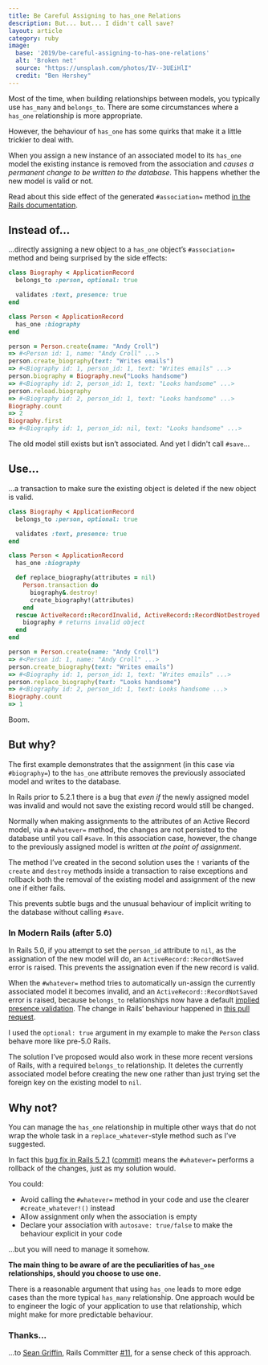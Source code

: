 ```yaml
---
title: Be Careful Assigning to has_one Relations
description: But... but... I didn't call save?
layout: article
category: ruby
image:
  base: '2019/be-careful-assigning-to-has-one-relations'
  alt: 'Broken net'
  source: "https://unsplash.com/photos/IV--3UEiHlI"
  credit: "Ben Hershey"
---
```


Most of the time, when building relationships between models, you typically use `has_many` and `belongs_to`. There are some circumstances where a `has_one` relationship is more appropriate.

However, the behaviour of `has_one` has some quirks that make it a little trickier to deal with.

When you assign a new instance of an associated model to its `has_one` model the existing instance is removed from the association and _causes a permanent change to be written to the database_. This happens whether the new model is valid or not.

Read about this side effect of the generated `#association=` method [in the Rails documentation](https://api.rubyonrails.org/classes/ActiveRecord/Associations/ClassMethods.html#method-i-has_one).


## Instead of…

…directly assigning a new object to a `has_one` object’s `#association=` method and being surprised by the side effects:

```ruby
class Biography < ApplicationRecord
  belongs_to :person, optional: true

  validates :text, presence: true
end

class Person < ApplicationRecord
  has_one :biography
end

person = Person.create(name: "Andy Croll")
=> #<Person id: 1, name: "Andy Croll" ...>
person.create_biography(text: "Writes emails")
=> #<Biography id: 1, person_id: 1, text: "Writes emails" ...>
person.biography = Biography.new("Looks handsome")
=> #<Biography id: 2, person_id: 1, text: "Looks handsome" ...>
person.reload.biography
=> #<Biography id: 2, person_id: 1, text: "Looks handsome" ...>
Biography.count
=> 2
Biography.first
=> #<Biography id: 1, person_id: nil, text: "Looks handsome" ...>
```

The old model still exists but isn’t associated. And yet I didn't call `#save`…


## Use…

…a transaction to make sure the existing object is deleted if the new object is valid.

```ruby
class Biography < ApplicationRecord
  belongs_to :person, optional: true

  validates :text, presence: true
end

class Person < ApplicationRecord
  has_one :biography

  def replace_biography(attributes = nil)
    Person.transaction do
      biography&.destroy!
      create_biography!(attributes)
    end
  rescue ActiveRecord::RecordInvalid, ActiveRecord::RecordNotDestroyed
    biography # returns invalid object
  end
end

person = Person.create(name: "Andy Croll")
=> #<Person id: 1, name: "Andy Croll" ...>
person.create_biography(text: "Writes emails")
=> #<Biography id: 1, person_id: 1, text: "Writes emails" ...>
person.replace_biography(text: "Looks handsome")
=> #<Biography id: 2, person_id: 1, text: Looks handsome ...>
Biography.count
=> 1
```

Boom.


## But why?

The first example demonstrates that the assignment (in this case via `#biography=`) to the `has_one` attribute removes the previously associated model and writes to the database.

In Rails prior to 5.2.1 there is a bug that _even if_ the newly assigned model was invalid and would not save the existing record would still be changed.

Normally when making assignments to the attributes of an Active Record model, via a `#whatever=` method, the changes are not persisted to the database until you call `#save`. In this association case, however, the change to the previously assigned model is written _at the point of assignment_.

The method I’ve created in the second solution uses the `!` variants of the `create` and `destroy` methods inside a transaction to raise exceptions and rollback both the removal of the existing model and assignment of the new one if either fails.

This prevents subtle bugs and the unusual behaviour of implicit writing to the database without calling `#save`.


### In Modern Rails (after 5.0)

In Rails 5.0, if you attempt to set the `person_id` attribute to `nil`, as the assignation of the new model will do, an `ActiveRecord::RecordNotSaved` error is raised. This prevents the assignation even if the new record is valid.

When the `#whatever=` method tries to automatically un-assign the currently associated model it becomes invalid, and an `ActiveRecord::RecordNotSaved` error is raised, because `belongs_to` relationships now have a default [implied presence validation](https://guides.rubyonrails.org/5_0_release_notes.html#active-record-notable-changes). The change in Rails’ behaviour happened in [this pull request](https://github.com/rails/rails/pull/18937).

I used the `optional: true` argument in my example to make the `Person` class behave more like pre-5.0 Rails.

The solution I’ve proposed would also work in these more recent versions of Rails, with a required `belongs_to` relationship. It deletes the currently associated model before creating the new one rather than just trying set the foreign key on the existing model to `nil`.


## Why not?

You can manage the `has_one` relationship in multiple other ways that do not wrap the whole task in a `replace_whatever`-style method such as I’ve suggested.

In fact this [bug fix in Rails 5.2.1](https://github.com/rails/rails/pull/32796) ([commit](https://github.com/rails/rails/commit/c87b3346ca6e1d21a6bccb29ccedf0b95fda7abc)) means the `#whatever=` performs a rollback of the changes, just as my solution would.

You could:

  * Avoid calling the `#whatever=` method in your code and use the clearer `#create_whatever!()` instead
  * Allow assignment only when the association is empty
  * Declare your association with `autosave: true/false` to make the behaviour explicit in your code

…but you will need to manage it somehow.

**The main thing to be aware of are the peculiarities of `has_one` relationships, should you choose to use one.**

There is a reasonable argument that using `has_one` leads to more edge cases than the more typical `has_many` relationship. One approach would be to engineer the logic of your application to use that relationship, which might make for more predictable behaviour.


### Thanks…

…to [Sean Griffin](https://twitter.com/sgrif), Rails Committer [#11](https://contributors.rubyonrails.org), for a sense check of this approach.
